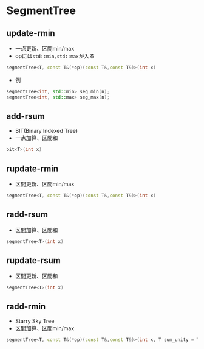 # SegmentTree

## update-rmin
- 一点更新、区間min/max
- opには`std::min,std::max`が入る
```cpp
segmentTree<T, const T&(*op)(const T&,const T&)>(int x)
```
- 例
```cpp
segmentTree<int, std::min> seg_min(n);
segmentTree<int, std::max> seg_max(n);
```

## add-rsum
- BIT(Binary Indexed Tree)
- 一点加算、区間和
```cpp
bit<T>(int x)
```

## rupdate-rmin
- 区間更新、区間min/max
```cpp
segmentTree<T, const T&(*op)(const T&,const T&)>(int x)
```

## radd-rsum
- 区間加算、区間和
```cpp
segmentTree<T>(int x)
```

## rupdate-rsum
- 区間更新、区間和
```cpp
segmentTree<T>(int x)
```
## radd-rmin
- Starry Sky Tree
- 区間加算、区間min/max
```cpp
segmentTree<T, const T&(*op)(const T&,const T&)>(int x, T sum_unity = T())
```
